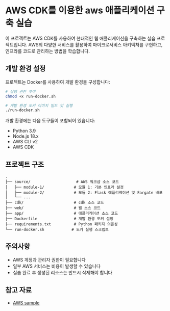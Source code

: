 # AWS CDK를 이용한 aws 애플리케이션 구축 실습

이 프로젝트는 AWS CDK를 사용하여 현대적인 웹 애플리케이션을 구축하는 실습 프로젝트입니다. AWS의 다양한 서비스를 활용하여 마이크로서비스 아키텍처를 구현하고, 인프라를 코드로 관리하는 방법을 학습합니다.

## 개발 환경 설정

프로젝트는 Docker를 사용하여 개발 환경을 구성합니다:

```bash
# 실행 권한 부여
chmod +x run-docker.sh

# 개발 환경 도커 이미지 빌드 및 실행
./run-docker.sh
```

개발 환경에는 다음 도구들이 포함되어 있습니다:
- Python 3.9
- Node.js 18.x
- AWS CLI v2
- AWS CDK

## 프로젝트 구조

```
.
├── source/                    # AWS 워크샵 소스 코드
│   ├── module-1/             # 모듈 1: 기본 인프라 설정
│   ├── module-2/             # 모듈 2: Flask 애플리케이션 및 Fargate 배포
│   └── ...
├── cdk/                      # cdk 소스 코드
├── web/                      # 웹 소스 코드
├── app/                      # 애플리케이션 소스 코드
├── Dockerfile                # 개발 환경 도커 설정
├── requirements.txt          # Python 패키지 의존성
└── run-docker.sh            # 도커 실행 스크립트
```

## 주의사항

- AWS 계정과 관리자 권한이 필요합니다
- 일부 AWS 서비스는 비용이 발생할 수 있습니다
- 실습 완료 후 생성된 리소스는 반드시 삭제해야 합니다

## 참고 자료

- [AWS sample](https://github.com/aws-samples/aws-modern-application-workshop)
